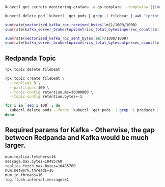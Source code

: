 ```bash
kubectl get secrets monitoring-grafana -o go-template --template='{{index .data "admin-password"}}' | base64 -d

kubectl delete pod `kubectl  get pods | grep -i filebeat | awk '{print $1}' | xargs` --force
```

```bash
sum(rate(vectorized_kafka_rpc_received_bytes[1m])/1000/1000)
sum(rate(kafka_server_brokertopicmetrics_total_bytesinpersec_count[1m])/1000/1000)
```

```bash
sum(rate(vectorized_kafka_rpc_sent_bytes[1m])/1000/1000)
sum(rate(kafka_server_brokertopicmetrics_total_bytesoutpersec_count[1m])/1000/1000)
```

## Redpanda Topic

```bash
rpk topic delete filebeat

rpk topic create filebeat \
  --replicas 3 \
  --partitions 100 \
  --topic-config retention.ms=36000000 \
  --topic-config retention.bytes=-1
```

```bash
for i in `seq 1 100` ; do
  kubectl delete pods --force `kubectl  get pods  | grep -i producer | awk '{print $1}' | head -10 | xargs`
done
```

## Required params for Kafka - Otherwise, the gap between Redpanda and Kafka would be much larger.

```bash
num.replica.fetchers=16
message.max.bytes=10485760
replica.fetch.max.bytes=10485760
num.network.threads=16
num.io.threads=16
log.flush.interval.messages=1
```